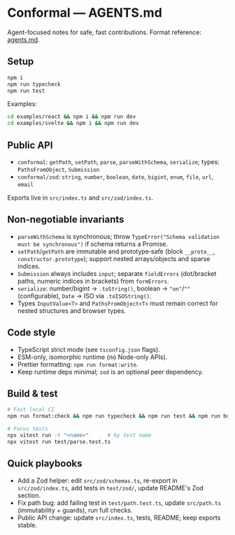 # Conformal — AGENTS.md

Agent-focused notes for safe, fast contributions. Format reference: [agents.md](https://agents.md/).

## Setup

```bash
npm i
npm run typecheck
npm run test
```

Examples:

```bash
cd examples/react && npm i && npm run dev
cd examples/svelte && npm i && npm run dev
```

## Public API

- `conformal`: `getPath`, `setPath`, `parse`, `parseWithSchema`, `serialize`; types: `PathsFromObject`, `Submission`
- `conformal/zod`: `string`, `number`, `boolean`, `date`, `bigint`, `enum`, `file`, `url`, `email`

Exports live in `src/index.ts` and `src/zod/index.ts`.

## Non‑negotiable invariants

- `parseWithSchema` is synchronous; throw `TypeError("Schema validation must be synchronous")` if schema returns a Promise.
- `setPath`/`getPath` are immutable and prototype‑safe (block `__proto__`, `constructor.prototype`); support nested arrays/objects and sparse indices.
- `Submission` always includes `input`; separate `fieldErrors` (dot/bracket paths, numeric indices in brackets) from `formErrors`.
- `serialize`: number/bigint → `.toString()`, boolean → `"on"`/`""` (configurable), `Date` → ISO via `.toISOString()`.
- Types `InputValue<T>` and `PathsFromObject<T>` must remain correct for nested structures and browser types.

## Code style

- TypeScript strict mode (see `tsconfig.json` flags).
- ESM-only, isomorphic runtime (no Node-only APIs).
- Prettier formatting: `npm run format:write`.
- Keep runtime deps minimal; `zod` is an optional peer dependency.

## Build & test

```bash
# Fast local CI
npm run format:check && npm run typecheck && npm run test && npm run build

# Focus tests
npx vitest run -t "<name>"      # by test name
npx vitest run test/parse.test.ts
```

## Quick playbooks

- Add a Zod helper: edit `src/zod/schemas.ts`, re-export in `src/zod/index.ts`, add tests in `test/zod/`, update README's Zod section.
- Fix path bug: add failing test in `test/path.test.ts`, update `src/path.ts` (immutability + guards), run full checks.
- Public API change: update `src/index.ts`, tests, README; keep exports stable.
